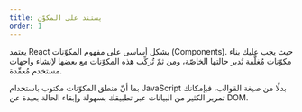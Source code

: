```yaml
---
title: يستند على المكوّن
order: 1
---
```


يعتمد React بشكل أساسي على مفهوم المكوّنات (Components). حيث يجب عليك بناء مكوّنات مُغلَّفة تُدير حالتها الخاصّة، ومن ثمّ تُركِّب هذه المكوّنات مع بعضها لإنشاء واجهات مستخدم مُعقّدة.

 بما أنّ منطق المكوّنات مكتوب باستخدام JavaScript بدلًا من صيغة القوالب، فبإمكانك تمرير الكثير من البيانات عبر تطبيقك بسهولة وإبقاء الحالة بعيدة عن DOM. 